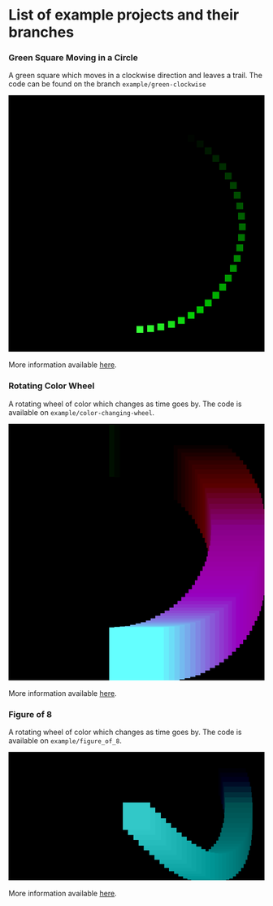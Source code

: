 # List of example projects and their branches

### Green Square Moving in a Circle

A green square which moves in a clockwise direction and leaves a trail.
The code can be found on the branch `example/green-clockwise`

![Green Circle Animation](./green_cycle_clockwise.gif)

More information available [here](green-cycle-clockwise.md).

### Rotating Color Wheel

A rotating wheel of color which changes as time goes by. The code 
is available on `example/color-changing-wheel`.

![Rotating Color Wheel](rotating_color_wheel.gif)

More information available [here](rotating-color-wheel.md).


### Figure of 8

A rotating wheel of color which changes as time goes by. The code 
is available on `example/figure_of_8`.

![Figure of 8l](figure_of_8.gif)

More information available [here](figure-of-8.md).